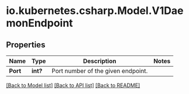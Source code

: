 # io.kubernetes.csharp.Model.V1DaemonEndpoint
## Properties

Name | Type | Description | Notes
------------ | ------------- | ------------- | -------------
**Port** | **int?** | Port number of the given endpoint. | 

[[Back to Model list]](../README.md#documentation-for-models) [[Back to API list]](../README.md#documentation-for-api-endpoints) [[Back to README]](../README.md)

